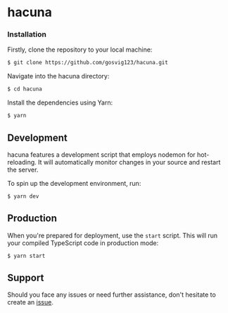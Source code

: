 # hacuna

### Installation

Firstly, clone the repository to your local machine:

```bash
$ git clone https://github.com/gosvig123/hacuna.git
```

Navigate into the hacuna directory:

```bash
$ cd hacuna
```

Install the dependencies using Yarn:

```bash
$ yarn
```

## Development

hacuna features a development script that employs nodemon for hot-reloading. It will automatically monitor changes in your source and restart the server.

To spin up the development environment, run:

```bash
$ yarn dev
```

## Production

When you're prepared for deployment, use the `start` script. This will run your compiled TypeScript code in production mode:

```bash
$ yarn start
```

## Support

Should you face any issues or need further assistance, don't hesitate to create an [issue](https://github.com/gosvig123/hacuna/issues).
